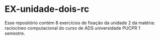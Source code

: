 # EX-unidade-dois-rc

Esse repositório contém 8 exercícios de fixação da unidade 2 da matéria: raciocíneo computacional do curso de ADS universidade PUCPR 1 semestre.
